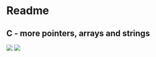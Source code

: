 <h1>Readme</h1>
<h2>C - more pointers, arrays and strings</h2>
<img src="https://intranet.hbtn.io/images/contents/low_level_programming/projects/happy-clapping.gif" />
<a href="https://www.holbertonschool.com/"><img src="https://www.holbertonschool.com/assets/holberton-logo-1cc451260ca3cd297def53f2250a9794810667c7ca7b5fa5879a569a457bf16f.png" /></a>
